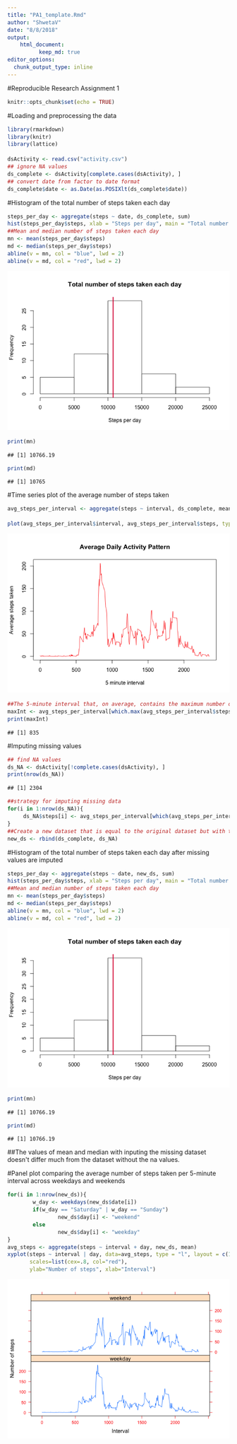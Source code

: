 ```yaml
---
title: "PA1_template.Rmd"
author: "ShwetaV"
date: "8/8/2018"
output: 
    html_document:
          keep_md: true
editor_options: 
  chunk_output_type: inline
---
```

#Reproducible Research Assignment 1


```r
knitr::opts_chunk$set(echo = TRUE)
```

#Loading and preprocessing the data


```r
library(rmarkdown)
library(knitr)
library(lattice)

dsActivity <- read.csv("activity.csv")
## ignore NA values
ds_complete <- dsActivity[complete.cases(dsActivity), ]
## convert date from factor to date format
ds_complete$date <- as.Date(as.POSIXlt(ds_complete$date))
```

#Histogram of the total number of steps taken each day

```r
steps_per_day <- aggregate(steps ~ date, ds_complete, sum)
hist(steps_per_day$steps, xlab = "Steps per day", main = "Total number of steps taken each day")
##Mean and median number of steps taken each day
mn <- mean(steps_per_day$steps)
md <- median(steps_per_day$steps)
abline(v = mn, col = "blue", lwd = 2)
abline(v = md, col = "red", lwd = 2)
```

![](histogram-1.png)<!-- -->

```r
print(mn)
```

```
## [1] 10766.19
```

```r
print(md)
```

```
## [1] 10765
```

#Time series plot of the average number of steps taken

```r
avg_steps_per_interval <- aggregate(steps ~ interval, ds_complete, mean)

plot(avg_steps_per_interval$interval, avg_steps_per_interval$steps, type ="l", col="red", xlab = "5 minute interval", ylab = "Average steps taken", main = "Average Daily Activity Pattern")
```

![](timeSeriesPlot-1.png)<!-- -->

```r
##The 5-minute interval that, on average, contains the maximum number of steps
maxInt <- avg_steps_per_interval[which.max(avg_steps_per_interval$steps), ]$interval
print(maxInt)
```

```
## [1] 835
```

#Imputing missing values

```r
## find NA values
ds_NA <- dsActivity[!complete.cases(dsActivity), ]
print(nrow(ds_NA))
```

```
## [1] 2304
```

```r
##strategy for imputing missing data
for(i in 1:nrow(ds_NA)){
     ds_NA$steps[i] <- avg_steps_per_interval[which(avg_steps_per_interval$interval == ds_NA$interval[i]), ]$steps
}
##Create a new dataset that is equal to the original dataset but with the missing data filled in.
new_ds <- rbind(ds_complete, ds_NA)
```

#Histogram of the total number of steps taken each day after missing values are imputed

```r
steps_per_day <- aggregate(steps ~ date, new_ds, sum)
hist(steps_per_day$steps, xlab = "Steps per day", main = "Total number of steps taken each day")
##Mean and median number of steps taken each day
mn <- mean(steps_per_day$steps)
md <- median(steps_per_day$steps)
abline(v = mn, col = "blue", lwd = 2)
abline(v = md, col = "red", lwd = 2)
```

![](histogramMissingValues-1.png)<!-- -->

```r
print(mn)
```

```
## [1] 10766.19
```

```r
print(md)
```

```
## [1] 10766.19
```
##The values of mean and median with inputing the missing dataset doesn't differ much from the dataset without the na values.

#Panel plot comparing the average number of steps taken per 5-minute interval across weekdays and weekends

```r
for(i in 1:nrow(new_ds)){
        w_day <- weekdays(new_ds$date[i])
        if(w_day == "Saturday" | w_day == "Sunday")
                new_ds$day[i] <- "weekend"
        else
                new_ds$day[i] <- "weekday"   
}
avg_steps <- aggregate(steps ~ interval + day, new_ds, mean)
xyplot(steps ~ interval | day, data=avg_steps, type = "l", layout = c(1,2),
       scales=list(cex=.8, col="red"),
       ylab="Number of steps", xlab="Interval")
```

![](panelPlot-1.png)<!-- -->

